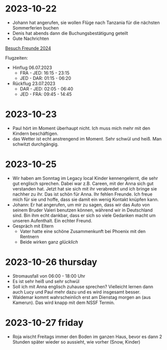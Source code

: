 # 2023-10-22

- Johann hat angerufen, sie wollen Flüge nach Tanzania für die nächsten Sommerferien buchen
- Denis hat abends dann die Buchungsbestätigung geteilt
- Gute Nachrichten

[Besuch Freunde 2024](https://www.seat24.de/order-ntd-generate-ref/H4sIAAAAAAAA_7ON043XjYsHk7aGxmam5sZmloYGNUCQoVecWJ5YUpVdaWHmkJ6bmJmjl5yfCwBnsApnMQAAAA==)

Flugzeiten:

- Hinflug 06.07.2023
     - FRA - JED: 16:15 - 23:15
     - JED - DAR: 01:15 - 06:20
- Rückflug 23.07.2023
     - DAR - JED: 02:05 - 06:40
     - JED - FRA: 09:45 - 14:45

# 2023-10-23

- Paul hört im Moment überhaupt nicht. Ich muss mich mehr mit den Kindern beschäftigen. 
- das Wetter ist echt anstrengend im Moment. Sehr schwül und heiß. Man schwitzt durchgängig.

# 2023-10-25

 - Wir haben am Sonntag im Legacy local Kinder kennengelernt, die sehr gut englisch sprechen. Dabei war z.B. Careen, mit der Anna sich gut verstanden hat. Jetzt hat sie sich mit ihr verabredet und ich bringe sie nachher zu ihr. Das ist schön für Anna. Ihr fehlen Freunde. Ich freue mich für sie und hoffe, dass sie damit ein wenig Kontakt knüpfen kann.
 - Johann: Er hat angerufen, um mir zu sagen, dass wir das Auto von seinem Bruder Valeri benutzen können, während wir in Deutschland sind. Bin ihm echt dankbar, dass er sich so viele Gedanken macht um unseren Aufenthalt. Ein echter Freund.
 - Gespräch mit Eltern
	- Vater hatte eine schöne Zusammenkunft bei Phoenix mit den Rentnern
	- Beide wirken ganz *glücklich*

# 2023-10-26 thursday

 - Stromausfall von 06:00 - 18:00 Uhr
 - Es ist sehr heiß und sehr schwül
 - Soll ich mit Anna englisch zuhause sprechen? Vielleicht lernen dann auch Lucy und Paul mehr dazu und es wird insgesamt besser.
 - Waldemar kommt wahrscheinlich erst am Dienstag morgen an (aus Kamerun). Das wird knapp mit dem NSSF Termin.

# 2023-10-27 friday

- Roja wischt Freitags immer den Boden im ganzen Haus, bevor es dann 2 Stunden später wieder so aussieht, wie vorher (Snow, Kinder)